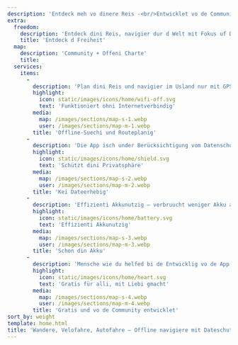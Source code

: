 ```yaml
---
description: 'Entdeck meh vo dinere Reis -<br/>Entwicklet vo de Community'
extra:
  freedom:
    description: 'Entdeck dini Reis, navigier dur d Welt mit Fokus uf Dateschutz und Community.'
    title: 'Entdeck d Freiheit'
  map:
    description: 'Community + Offeni Charte'
    title:
  services:
    items:
      - 
        description: 'Plan dini Reis und navigier im Usland nur mit GPS, es sind kei mobili Date notwendig. Suech Wegpünkt uf abglegne Wander- oder Veloweg.'
        highlight:
          icon: static/images/icons/home/wifi-off.svg
          text: 'Funktioniert ohni Internetverbindig'
        media:
          map: /images/sections/map-s-1.webp
          user: /images/sections/map-m-1.webp
        title: 'Offline-Suechi und Routeplanig'
      - 
        description: 'Die App isch under Berücksichtigung vom Datenschutz entwicklet worde - sie identifiziert kei Persone, verfolgt dich nöd und sammlet kei Date. CoMaps isch usserdem vo <span class="text-icon"><svg viewBox="0 0 19 19"><use href="#icon-exodus"></use></svg> [Exodus](https://reports.exodus-privacy.eu.org/reports/app.comaps.google/latest/) überprüeft worde.'
        highlight:
          icon: static/images/icons/home/shield.svg
          text: 'Schützt dini Privatsphäre'
        media:
          map: /images/sections/map-s-2.webp
          user: /images/sections/map-m-2.webp
        title: 'Kei Dateerhebig'
      - 
        description: 'Effizienti Akkunutzig – verbruucht weniger Akku als anderi Navigationsapps.'
        highlight:
          icon: static/images/icons/home/battery.svg
          text: 'Effizienti Akkunutzig'
        media:
          map: /images/sections/map-s-3.webp
          user: /images/sections/map-m-3.webp
        title: 'Schon din Akku'
      - 
        description: 'Mensche wie du helfed bi de Entwicklig vo de App, indem sie Ort zu <span class="text-icon"><svg viewBox="0 0 19 19"><use href="#icon-open-street-map"></use></svg>[OpenStreetMap](https://openstreetmap.org)</span> hinzuegfüeged, Feedback zur Funktionalität gänd und Code uf <span class="text-icon"><svg viewbox="0 0 4.233 4.233"> <use href="#icon-codeberg"></use></svg> [Codeberg](https://codeberg.org/comaps)</span> biiträged, zum gmeinsam grossartigi Chartene z erstelle. Das Projekt isch en Fork vo Organic Maps und Maps.Me und wird vonere Open-Source-Gmeinschaft voraa bracht.'
        highlight:
          icon: static/images/icons/home/heart.svg
          text: 'Gratis für alli, mit Liebi gmacht'
        media:
          map: /images/sections/map-s-4.webp
          user: /images/sections/map-m-4.webp
        title: 'Gratis und vo de Community entwicklet'
sort_by: weight
template: home.html
title: 'Wandere, Velofahre, Autofahre – Offline navigiere mit Dateschutz'
---
```

